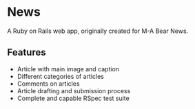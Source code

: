 News
====

A Ruby on Rails web app, originally created for M-A Bear News.

Features
--------

- Article with main image and caption
- Different categories of articles
- Comments on articles
- Article drafting and submission process
- Complete and capable RSpec test suite
